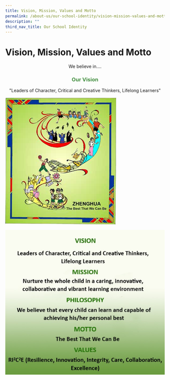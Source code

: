 ```yaml
---
title: Vision, Mission, Values and Motto
permalink: /about-us/our-school-identity/vision-mission-values-and-motto/
description: ""
third_nav_title: Our School Identity
---
```

# Vision, Mission, Values and Motto

<center>We believe in....</center>

### <center><span style = "color: #428e3f"> <b>Our Vision</b> </span></center>


<center>"Leaders of Character, Critical and Creative Thinkers, Lifelong Learners"</center>

![](/images/About%20us/01-Philosophy.jpg)

![](/images/About%20us/VMPMVFINAL.jpg)